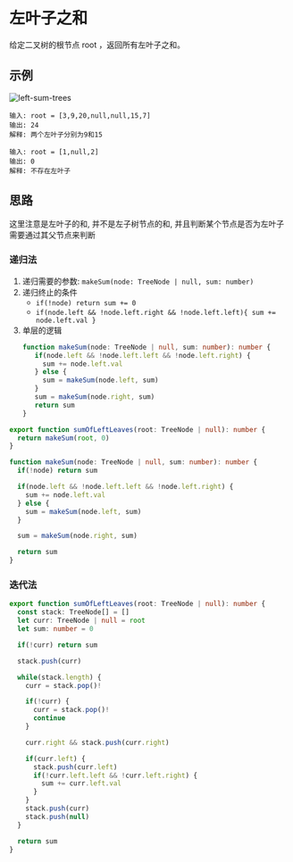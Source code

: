 # 左叶子之和

给定二叉树的根节点 root ，返回所有左叶子之和。


## 示例

![left-sum-trees](../../static/img/binary-tree/left-sum-trees)
```
输入: root = [3,9,20,null,null,15,7] 
输出: 24
解释: 两个左叶子分别为9和15
```

```
输入: root = [1,null,2]
输出: 0 
解释: 不存在左叶子
```

## 思路
这里注意是左叶子的和, 并不是左子树节点的和, 并且判断某个节点是否为左叶子需要通过其父节点来判断

### 递归法

1. 递归需要的参数: `makeSum(node: TreeNode | null, sum: number)`
2. 递归终止的条件
    * `if(!node) return sum += 0`
    * `if(node.left && !node.left.right && !node.left.left){ sum += node.left.val }`
3. 单层的逻辑
   ```typescript
   function makeSum(node: TreeNode | null, sum: number): number {
      if(node.left && !node.left.left && !node.left.right) {
        sum += node.left.val
      } else {
        sum = makeSum(node.left, sum)
      }
      sum = makeSum(node.right, sum)
      return sum
   }

   ```

```typescript 
export function sumOfLeftLeaves(root: TreeNode | null): number {
  return makeSum(root, 0)
}

function makeSum(node: TreeNode | null, sum: number): number {
  if(!node) return sum

  if(node.left && !node.left.left && !node.left.right) {
    sum += node.left.val
  } else {
    sum = makeSum(node.left, sum)
  }

  sum = makeSum(node.right, sum)

  return sum
}
```

### 迭代法 

```typescript 
export function sumOfLeftLeaves(root: TreeNode | null): number {
  const stack: TreeNode[] = []
  let curr: TreeNode | null = root 
  let sum: number = 0 

  if(!curr) return sum

  stack.push(curr)

  while(stack.length) {
    curr = stack.pop()!

    if(!curr) {
      curr = stack.pop()!
      continue
    }

    curr.right && stack.push(curr.right)

    if(curr.left) {
      stack.push(curr.left)
      if(!curr.left.left && !curr.left.right) {
        sum += curr.left.val
      } 
    }
    stack.push(curr)
    stack.push(null)
  }

  return sum
}
```
